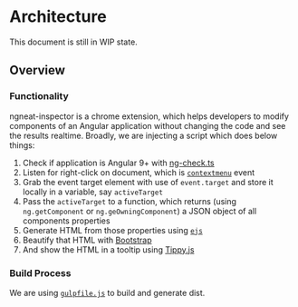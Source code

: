 # Architecture

This document is still in WIP state.

## Overview

### Functionality

ngneat-inspector is a chrome extension, which helps developers to modify components of an Angular application without changing the code and see the results realtime. Broadly, we are injecting a script which does below things:

1. Check if application is Angular 9+ with [ng-check.ts](./src/inject.inject/ng-check.ts)
2. Listen for right-click on document, which is [`contextmenu`](https://developer.mozilla.org/en-US/docs/Web/API/Element/contextmenu_event) event
3. Grab the event target element with use of `event.target` and store it locally in a variable, say `activeTarget`
4. Pass the `activeTarget` to a function, which returns (using `ng.getComponent` or `ng.geOwningComponent`) a JSON object of all components properties
5. Generate HTML from those properties using [`ejs`](https://ejs.co/)
6. Beautify that HTML with [Bootstrap](https://getbootstrap.com/)
7. And show the HTML in a tooltip using [Tippy.js](https://atomiks.github.io/tippyjs/)

### Build Process

We are using [`gulpfile.js`](./gulpfile.js) to build and generate dist.
